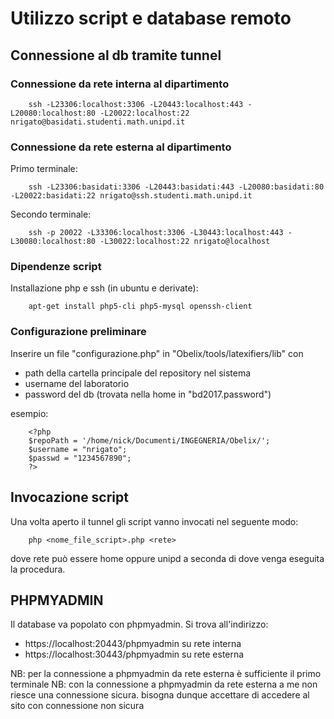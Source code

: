 # Utilizzo script e database remoto

## Connessione al db tramite tunnel

### Connessione da rete interna al dipartimento

        ssh -L23306:localhost:3306 -L20443:localhost:443 -L20080:localhost:80 -L20022:localhost:22 nrigato@basidati.studenti.math.unipd.it

### Connessione da rete esterna al dipartimento
Primo terminale:

        ssh -L23306:basidati:3306 -L20443:basidati:443 -L20080:basidati:80 -L20022:basidati:22 nrigato@ssh.studenti.math.unipd.it

Secondo terminale:

        ssh -p 20022 -L33306:localhost:3306 -L30443:localhost:443 -L30080:localhost:80 -L30022:localhost:22 nrigato@localhost


### Dipendenze script

Installazione php e ssh (in ubuntu e derivate):

        apt-get install php5-cli php5-mysql openssh-client

### Configurazione preliminare
Inserire un file "configurazione.php" in "Obelix/tools/latexifiers/lib" con

+ path della cartella principale del repository nel sistema
+ username del laboratorio
+ password del db (trovata nella home in "bd2017.password")

esempio:

        <?php 
        $repoPath = '/home/nick/Documenti/INGEGNERIA/Obelix/';
        $username = "nrigato";
        $passwd = "1234567890";
        ?>

## Invocazione script

Una volta aperto il tunnel gli script vanno invocati nel seguente modo:

        php <nome_file_script>.php <rete>

dove rete può essere home oppure unipd a seconda di dove venga eseguita la procedura.

## PHPMYADMIN

Il database va popolato con phpmyadmin. Si trova all'indirizzo:

+ https://localhost:20443/phpmyadmin su rete interna
+ https://localhost:30443/phpmyadmin su rete esterna


NB: per la connessione a phpmyadmin da rete esterna è sufficiente il primo terminale
NB: con la connessione a phpmyadmin da rete esterna a me non riesce una connessione sicura. bisogna dunque accettare di accedere al sito con connessione non sicura
